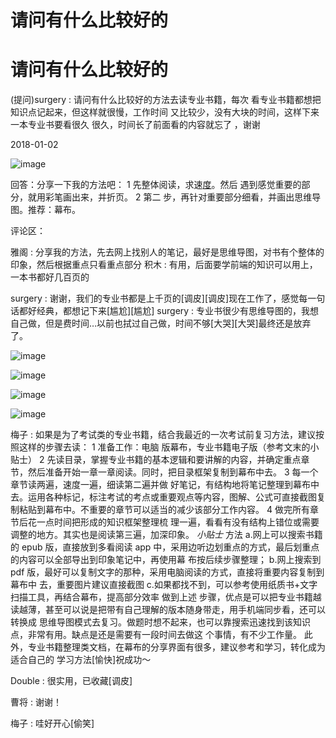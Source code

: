 # 请问有什么比较好的

# 请问有什么比较好的

(提问)surgery : 请问有什么比较好的方法去读专业书籍，每次 看专业书籍都想把知识点记起来，但这样就很慢，工作时间 又比较少，没有大块的时间，这样下来一本专业书要看很久 很久，时间长了前面看的内容就忘了 ，谢谢

2018-01-02

![image](img/Image_204.png)

回答：分享一下我的方法吧： 1 先整体阅读，求速<u>度</u>。然后 遇到感觉重要的部分，就用彩笔画出来，并折页。 2 第二 步，再针对重要部分细看，并画出思维导图。推荐：幕布。

评论区：

雅阁 : 分享我的方法，先去网上找别人的笔记，最好是思维导图，对书有个整体的印象，然后根据重点只看重点部分 积木 : 有用，后面要学前端的知识可以用上，一本书都好几百页的

surgery : 谢谢，我们的专业书都是上千页的[调皮][调皮]现在工作了，感觉每一句话都好经典，都想记下来[尴尬][尴尬] surgery : 专业书很少有思维导图的，我想自己做，但是费时间…以前也拭过自己做，时间不够[大哭][大哭]最终还是放弃 了。

![image](img/Image_205.png)

![image](img/Image_206.png)

![image](img/Image_207.png)

![image](img/Image_208.png)

梅子 : 如果是为了考试类的专业书籍，结合我最近的一次考试前复习方法，建议按照这样的步骤去读： 1 准备工作：电脑 版幕布，专业书籍电子版（参考文末的小贴士） 2 先读目录，掌握专业书籍的基本逻辑和要讲解的内容，并确定重点章 节，然后准备开始一章一章阅读。同时，把目录框架复制到幕布中去。 3 每一个章节读两遍，速度一遍，细读第二遍并做 好笔记，有结构地将笔记整理到幕布中去。运用各种标记，标注考试的考点或重要观点等内容，图解、公式可直接截图复 制粘贴到幕布中。不重要的章节可以适当的减少该部分工作内容。 4 做完所有章节后花一点时间把形成的知识框架整理梳 理一遍，看看有没有结构上错位或需要调整的地方。其实也是阅读第三遍，加深印象。 *小贴士* 方法 a.网上可以搜索书籍 的 epub 版，直接放到多看阅读 app 中，采用边听边划重点的方式，最后划重点的内容可以全部导出到印象笔记中，再使用幕 布按后续步骤整理； b.网上搜索到 pdf 版，最好可以复制文字的那种，采用电脑阅读的方式，直接将重要内容复制到幕布中 去，重要图片建议直接截图 c.如果都找不到，可以参考使用纸质书+文字扫描工具，再结合幕布，提高部分效率 做到上述 步骤，优点是可以把专业书籍越读越薄，甚至可以说是把带有自己理解的版本随身带走，用手机端同步看，还可以转换成 思维导图模式去复习。做题时想不起来，也可以靠搜索迅速找到该知识点，非常有用。缺点是还是需要有一段时间去做这 个事情，有不少工作量。 此外，专业书籍整理类文档，在幕布的分享界面有很多，建议参考和学习，转化成为适合自己的 学习方法[愉快]祝成功～

Double : 很实用，已收藏[调皮]

曹将 : 谢谢！

梅子 : 哇好开心[偷笑]